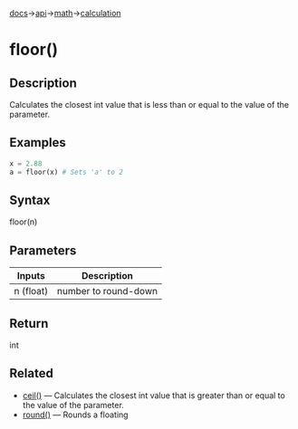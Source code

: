 [docs](/docs/)→[api](/docs/api)→[math](/docs/api/math/)→[calculation](/docs/api/math/calculation/)

# floor()

## Description

Calculates the closest int value that is less than or equal to the value of the parameter.

## Examples

```py
x = 2.88
a = floor(x) # Sets 'a' to 2
```

## Syntax

floor(n)

## Parameters

| Inputs | Description |
|--------|-------------|
| n (float) | number to round-down |

## Return

int

## Related

- [ceil()](/docs/api/math/calculation/ceil_/) — Calculates the closest int value that is greater than or equal to the value of the parameter.
- [round()](/docs/api/math/calculation/round_/) — Rounds a floating